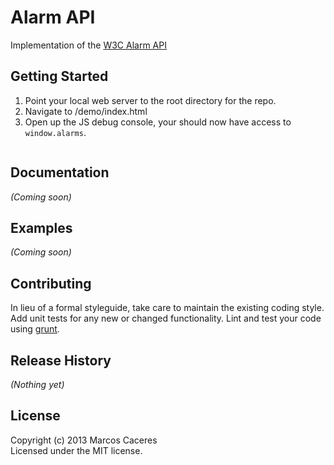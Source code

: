 # Alarm API

Implementation of the [W3C Alarm API](http://sysapps.github.com/sysapps/proposals/alarm/Overview.html)

## Getting Started

 1. Point your local web server to the root directory for the repo. 
 2. Navigate to /demo/index.html
 3. Open up the JS debug console, your should now have access to ```window.alarms```. 

```javascript

```

## Documentation
_(Coming soon)_

## Examples
_(Coming soon)_

## Contributing
In lieu of a formal styleguide, take care to maintain the existing coding style. Add unit tests for any new or changed functionality. Lint and test your code using [grunt](https://github.com/gruntjs/grunt).

## Release History
_(Nothing yet)_

## License
Copyright (c) 2013 Marcos Caceres  
Licensed under the MIT license.
